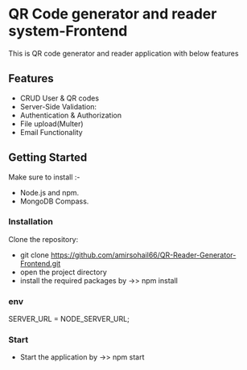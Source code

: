 # QR Code generator and reader system-Frontend

This is QR code generator and reader application with below features

## Features

- CRUD User & QR codes
- Server-Side Validation:
- Authentication & Authorization
- File upload(Multer)  
- Email Functionality

## Getting Started

Make sure to install :-

- Node.js and npm.
- MongoDB Compass.

### Installation

Clone the repository:

- git clone https://github.com/amirsohail66/QR-Reader-Generator-Frontend.git
- open the project directory
- install the required packages by ->> npm install

### env

SERVER_URL = NODE_SERVER_URL;

### Start

- Start the application by ->> npm start

